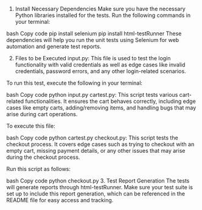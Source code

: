 1. Install Necessary Dependencies
Make sure you have the necessary Python libraries installed for the tests. Run the following commands in your terminal:

bash
Copy code
pip install selenium
pip install html-testRunner
These dependencies will help you run the unit tests using Selenium for web automation and generate test reports.

2. Files to be Executed
input.py: This file is used to test the login functionality with valid credentials as well as edge cases like invalid credentials, password errors, and any other login-related scenarios.

To run this test, execute the following in your terminal:

bash
Copy code
python input.py
cartest.py: This script tests various cart-related functionalities. It ensures the cart behaves correctly, including edge cases like empty carts, adding/removing items, and handling bugs that may arise during cart operations.

To execute this file:

bash
Copy code
python cartest.py
checkout.py: This script tests the checkout process. It covers edge cases such as trying to checkout with an empty cart, missing payment details, or any other issues that may arise during the checkout process.

Run this script as follows:

bash
Copy code
python checkout.py
3. Test Report Generation
The tests will generate reports through html-testRunner. Make sure your test suite is set up to include this report generation, which can be referenced in the README file for easy access and tracking.
